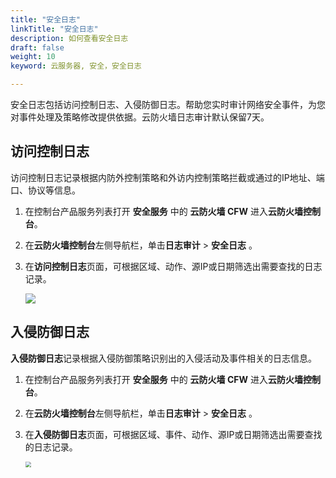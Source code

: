 ```yaml
---
title: "安全日志"
linkTitle: "安全日志"
description: 如何查看安全日志
draft: false
weight: 10
keyword: 云服务器, 安全，安全日志

---
```


安全日志包括访问控制日志、入侵防御日志。帮助您实时审计网络安全事件，为您对事件处理及策略修改提供依据。云防火墙日志审计默认保留7天。

## 访问控制日志

访问控制日志记录根据内防外控制策略和外访内控制策略拦截或通过的IP地址、端口、协议等信息。

1. 在控制台产品服务列表打开 **安全服务** 中的 **云防火墙 CFW** 进入**云防火墙控制台**。

2. 在**云防火墙控制台**左侧导航栏，单击**日志审计** > **安全日志** 。

3. 在**访问控制日志**页面，可根据区域、动作、源IP或日期筛选出需要查找的日志记录。

   ![](../../_images/security_log_1.png)

## 入侵防御日志

**入侵防御日志**记录根据入侵防御策略识别出的入侵活动及事件相关的日志信息。

1. 在控制台产品服务列表打开 **安全服务** 中的 **云防火墙 CFW** 进入**云防火墙控制台**。

2. 在**云防火墙控制台**左侧导航栏，单击**日志审计** > **安全日志** 。

3. 在**入侵防御日志**页面，可根据区域、事件、动作、源IP或日期筛选出需要查找的日志记录。

   <img src="../../_images/security_log_3.png" style="zoom:60%;" />
